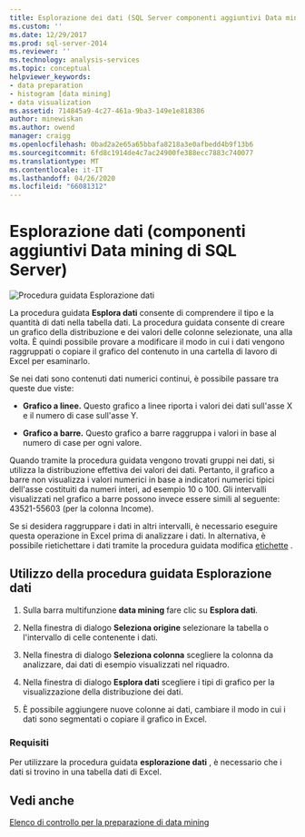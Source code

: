 ```yaml
---
title: Esplorazione dei dati (SQL Server componenti aggiuntivi Data mining) | Microsoft Docs
ms.custom: ''
ms.date: 12/29/2017
ms.prod: sql-server-2014
ms.reviewer: ''
ms.technology: analysis-services
ms.topic: conceptual
helpviewer_keywords:
- data preparation
- histogram [data mining]
- data visualization
ms.assetid: 714845a9-4c27-461a-9ba3-149e1e818386
author: minewiskan
ms.author: owend
manager: craigg
ms.openlocfilehash: 0bad2a2e65a65bbafa8218a3e0afbedd4b9f13b6
ms.sourcegitcommit: 6fd8c1914de4c7ac24900fe388ecc7883c740077
ms.translationtype: MT
ms.contentlocale: it-IT
ms.lasthandoff: 04/26/2020
ms.locfileid: "66081312"
---
```

# <a name="explore-data-sql-server-data-mining-add-ins"></a>Esplorazione dati (componenti aggiuntivi Data mining di SQL Server)
  ![Procedura guidata Esplorazione dati](media/dmc-explore.gif "Procedura guidata Esplorazione dati")  
  
 La procedura guidata **Esplora dati** consente di comprendere il tipo e la quantità di dati nella tabella dati. La procedura guidata consente di creare un grafico della distribuzione e dei valori delle colonne selezionate, una alla volta. È quindi possibile provare a modificare il modo in cui i dati vengono raggruppati o copiare il grafico del contenuto in una cartella di lavoro di Excel per esaminarlo.  
  
 Se nei dati sono contenuti dati numerici continui, è possibile passare tra queste due viste:  
  
-   **Grafico a linee.** Questo grafico a linee riporta i valori dei dati sull'asse X e il numero di case sull'asse Y.  
  
-   **Grafico a barre.** Questo grafico a barre raggruppa i valori in base al numero di case per ogni valore.  
  
 Quando tramite la procedura guidata vengono trovati gruppi nei dati, si utilizza la distribuzione effettiva dei valori dei dati. Pertanto, il grafico a barre non visualizza i valori numerici in base a indicatori numerici tipici dell'asse costituiti da numeri interi, ad esempio 10 o 100. Gli intervalli visualizzati nel grafico a barre possono invece essere simili al seguente: 43521-55603 (per la colonna Income).  
  
 Se si desidera raggruppare i dati in altri intervalli, è necessario eseguire questa operazione in Excel prima di analizzare i dati. In alternativa, è possibile rietichettare i dati tramite la procedura guidata modifica [etichette](relabel-sql-server-data-mining-add-ins.md) .  
  
## <a name="using-the-explore-data-wizard"></a>Utilizzo della procedura guidata Esplorazione dati  
  
1.  Sulla barra multifunzione **data mining** fare clic su **Esplora dati**.  
  
2.  Nella finestra di dialogo **Seleziona origine** selezionare la tabella o l'intervallo di celle contenente i dati.  
  
3.  Nella finestra di dialogo **Seleziona colonna** scegliere la colonna da analizzare, dai dati di esempio visualizzati nel riquadro.  
  
4.  Nella finestra di dialogo **Esplora dati** scegliere i tipi di grafico per la visualizzazione della distribuzione dei dati.  
  
5.  È possibile aggiungere nuove colonne ai dati, cambiare il modo in cui i dati sono segmentati o copiare il grafico in Excel.  
  
### <a name="requirements"></a>Requisiti  
 Per utilizzare la procedura guidata **esplorazione dati** , è necessario che i dati si trovino in una tabella dati di Excel.   
  
## <a name="see-also"></a>Vedi anche  
 [Elenco di controllo per la preparazione di data mining](checklist-of-preparation-for-data-mining.md)  
  
  
